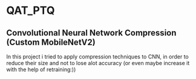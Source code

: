 # QAT_PTQ
## Convolutional Neural Network Compression (Custom MobileNetV2)
In this project i tried to apply compression techniques to CNN, in order to reduce their size and not to lose alot accuracy 
(or even maybe increase it with the help of retraining:))
